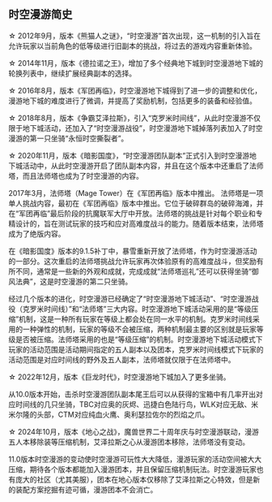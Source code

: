 ## 时空漫游简史

☆ 2012年9月，版本《熊猫人之谜》，“时空漫游”首次出现，这一机制的引入旨在允许玩家以当前角色的低等级进行旧副本的挑战，将过去的游戏内容重新体验。

☆ 2014年11月，版本《德拉诺之王》，增加了多个经典地下城到时空漫游地下城的轮换列表中，继续扩展经典副本的选择。

☆ 2016年8月，版本《军团再临》，时空漫游地下城得到了进一步的调整和优化，漫游地下城的难度进行了微调，并提高了奖励机制，包括更多的装备和经验值。

☆ 2018年8月，版本《争霸艾泽拉斯》，引入“克罗米时间线”，从此时空漫游不仅限于地下城活动，还加入了“时空漫游战役”，时空漫游地下城掉落列表加入了时空漫游的第一只坐骑“永恒时空撕裂者”。

☆ 2020年11月，版本《暗影国度》，“时空漫游团队副本”正式引入到时空漫游地下城活动中，从此时空漫游开启了团队副本内容，并且在这个版本中还重启了法师塔，而且法师塔也成为了时空漫游的内容。

2017年3月，法师塔（Mage Tower）在《军团再临》版本中推出。
法师塔是一项单人挑战内容，最初在《军团再临》版本中推出。它位于破碎群岛的破碎海滩，并在“军团再临”最后阶段的抗魔联军大厅中开放。法师塔的挑战是针对每个职业和专精设计的，旨在测试玩家的技巧和应对高难度战斗的能力。随着版本结束，法师塔成为了绝版内容。

在《暗影国度》版本的9.1.5补丁中，暴雪重新开放了法师塔，作为时空漫游活动的一部分。这次重启的法师塔挑战允许玩家再次体验原有的高难度战斗，但奖励有所不同，通常是一些新的外观和成就，完成成就“法师塔巡礼”还可以获得坐骑“御风法典”，这是时空漫游的第二只坐骑。

经过几个版本的进化，时空漫游已经确定了“时空漫游地下城活动”、“时空漫游战役（克罗米时间线）”和“法师塔”三大内容。时空漫游地下城活动采用的是“等级压缩”机制，这是一种所有玩家在等级上都会处在同一水平的机制。克罗米时间线采用的一种弹性的机制，玩家的等级不会被压缩，两种机制最主要的区别就是玩家等级是否被压缩。法师塔采用的也是“等级压缩”的机制。时空漫游地下城活动模式下玩家的活动范围是活动期间指定的五人副本以及团本，克罗米时间线模式下玩家的活动范围是对应时间线的野外及五人副本，法师塔就仅限于在法师塔中。

☆ 2022年12月，版本《巨龙时代》，时空漫游地下城加入了更多坐骑。

从10.0版本开始，击杀时空漫游团队副本尾王后可以从获得的宝箱中有几率开出对应时间线的几只坐骑，TBC对应奥的灰烬、迅捷白色陆行鸟，WLK对应无敌、米米尔隆的头部，CTM对应纯血火鹰、奥利瑟拉佐尔的烈焰之爪。

☆ 2024年10月，版本《地心之战》，魔兽世界二十周年庆与时空漫游联动，漫游五人本移除装等压缩机制，艾泽拉斯之心从漫游团本移除，法师塔没有变动。

11.0版本时空漫游的变动使时空漫游可玩性大大降低，漫游玩家的活动空间被大大压缩，期待各个版本都能加入漫游团本，并且保留压缩机制玩法。时空漫游玩家也有庞大的社区（尤其美服），团本在地心版本仅移除了艾泽拉斯之心特效，但是新的装配方案挖掘有迹可循，漫游团本不会消亡。

